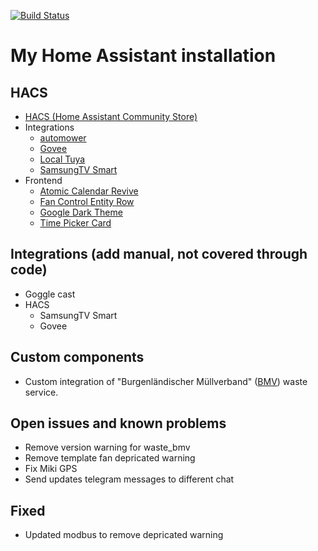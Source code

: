 [![Build Status](https://github.com/ChrLipp/homeassistant/actions/workflows/main.yml/badge.svg)](https://github.com/ChrLipp/homeassistant/actions/workflows/main.yml)

# My Home Assistant installation

##  HACS

- [HACS (Home Assistant Community Store)](https://github.com/hacs/integration)
- Integrations
    - [automower](https://github.com/walthowd/ha-automower)
    - [Govee](https://github.com/LaggAt/hacs-govee)
    - [Local Tuya](https://github.com/rospogrigio/localtuya)
    - [SamsungTV Smart](https://github.com/ollo69/ha-samsungtv-smart)
- Frontend
    - [Atomic Calendar Revive](https://github.com/marksie1988/atomic-calendar-revive)
    - [Fan Control Entity Row](https://github.com/finity69x2/fan-control-entity-row)
    - [Google Dark Theme](https://github.com/JuanMTech/google_dark_theme)
    - [Time Picker Card](https://github.com/GeorgeSG/lovelace-time-picker-card)

## Integrations (add manual, not covered through code)

- Goggle cast
- HACS
    - SamsungTV Smart
    - Govee

##  Custom components

- Custom integration of "Burgenländischer Müllverband" ([BMV](https://www.bmv.at/service/muellabfuhrtermine.html)) waste service.

##  Open issues and known problems

- Remove version warning for waste_bmv
- Remove template fan depricated warning
- Fix Miki GPS
- Send updates telegram messages to different chat

## Fixed

- Updated modbus to remove depricated warning
